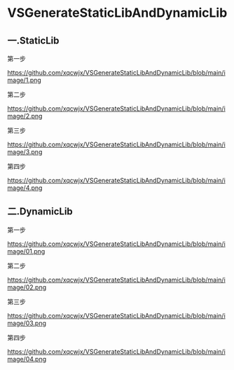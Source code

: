 # VSGenerateStaticLibAndDynamicLib

## 一.StaticLib

第一步

https://github.com/xqcwjx/VSGenerateStaticLibAndDynamicLib/blob/main/image/1.png

第二步

https://github.com/xqcwjx/VSGenerateStaticLibAndDynamicLib/blob/main/image/2.png

第三步

https://github.com/xqcwjx/VSGenerateStaticLibAndDynamicLib/blob/main/image/3.png

第四步

https://github.com/xqcwjx/VSGenerateStaticLibAndDynamicLib/blob/main/image/4.png


## 二.DynamicLib

第一步

https://github.com/xqcwjx/VSGenerateStaticLibAndDynamicLib/blob/main/image/01.png

第二步

https://github.com/xqcwjx/VSGenerateStaticLibAndDynamicLib/blob/main/image/02.png

第三步

https://github.com/xqcwjx/VSGenerateStaticLibAndDynamicLib/blob/main/image/03.png

第四步

https://github.com/xqcwjx/VSGenerateStaticLibAndDynamicLib/blob/main/image/04.png

